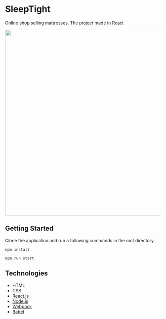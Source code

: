 # SleepTight

Online shop selling mattresses. The project made in React

<img src="https://github.com/iasynetska/SleepTight/blob/master/src/img/mainPage.png" width="600">

## Getting Started

Clone the application and run a following commands in the root directory

```
npm install
```
```
npm run start
```

## Technologies

* HTML
* CSS
* [React.js](https://reactjs.org/)
* [Node.js](https://nodejs.org/en/)
* [Webpack](https://webpack.js.org/)
* [Babel](https://babeljs.io/)
